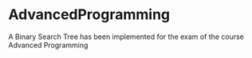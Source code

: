 # AdvancedProgramming
A Binary Search Tree has been implemented for the exam of the course Advanced Programming
